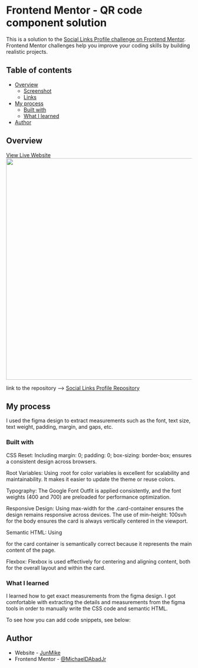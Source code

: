 # Frontend Mentor - QR code component solution

This is a solution to the [Social Links Profile challenge on Frontend Mentor](https://www.frontendmentor.io/challenges/qr-code-component-iux_sIO_H). Frontend Mentor challenges help you improve your coding skills by building realistic projects. 

## Table of contents

- [Overview](#overview)
  - [Screenshot](#screenshot)
  - [Links](#links)
- [My process](#my-process)
  - [Built with](#built-with)
  - [What I learned](#what-i-learned)
- [Author](#author)



## Overview

<a href="https://junmike-social-links.netlify.app/" target="_blank">View Live Website</a>
</br>
<img src="https://raw.githubusercontent.com/MichaelDAbadJr/assets/refs/heads/main/social-links-cover.png" width="600">

link to the repository -->
<a href="https://github.com/MichaelDAbadJr/Social-Links-Profile" target="_blank">Social Links Profile Repository</a>

## My process
I used the figma design to extract measurements such as the font, text size, text weight, padding, margin, and gaps, etc. 

### Built with
CSS Reset:
Including margin: 0; padding: 0; box-sizing: border-box; ensures a consistent design across browsers.

Root Variables:
Using :root for color variables is excellent for scalability and maintainability. It makes it easier to update the theme or reuse colors.

Typography:
The Google Font Outfit is applied consistently, and the font weights (400 and 700) are preloaded for performance optimization.

Responsive Design:
Using max-width for the .card-container ensures the design remains responsive across devices.
The use of min-height: 100svh for the body ensures the card is always vertically centered in the viewport.

Semantic HTML:
Using <main> for the card container is semantically correct because it represents the main content of the page.

Flexbox:
Flexbox is used effectively for centering and aligning content, both for the overall layout and within the card.


### What I learned
I learned how to get exact measurements from the figma design. I got comfortable with extracting the details and measurements from the figma tools in order to manually write the CSS code and semantic HTML.

To see how you can add code snippets, see below:

## Author
- Website - [JunMike](https://junmike.dev)
- Frontend Mentor - [@MichaelDAbadJr](https://www.frontendmentor.io/profile/MichaelDAbadJr)